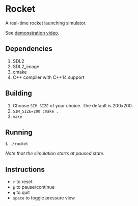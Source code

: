 # Rocket
A real-time rocket launching simulator.

See [demonstration video](https://www.youtube.com/watch?v=HGBc8anXR54).

## Dependencies
1. SDL2
2. SDL2_image
3. cmake
4. C++ compiler with C++14 support

## Building
1. Choose `SIM_SIZE` of your choice. The default is 200x200.
2. `SIM_SIZE=200 cmake .`
3. `make`

## Running
```
$ ./rocket
```

*Note that the simulation starts at paused state.*

## Instructions
- `r` to reset
- `p` to pause/continue
- `q` to quit
- `space` to toggle pressure view
